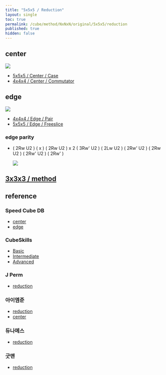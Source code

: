 ```yaml
---
title: "5x5x5 / Reduction"
layout: single
toc: true
permalink: /cube/method/NxNxN/original/5x5x5/reduction
published: true
hidden: false
---
```


<head>
  <base target="_blank">
  <style>
    img {
      max-width:350px;
    }
  </style>
</head>



## center

<a href="https://alpha.twizzle.net/edit/?puzzle=5x5x5&setup-anchor=end&stickering=centers-only">
  <img src="https://user-images.githubusercontent.com/92285528/216307562-82931c7c-c9cb-4035-b705-143470a35b0c.png">
</a>

- [5x5x5 / Center / Case](/cube/method/NxNxN/original/5x5x5/center/case)
- [4x4x4 / Center / Commutator](/cube/method/NxNxN/original/4x4x4/center/commutator)



## edge

<a href="https://alpha.twizzle.net/edit/?puzzle=5x5x5&setup-anchor=end&setup-alg=R+U+L+D+B+F+R+U+L+B+F+D+L+U+B+R+U+D+R+U+F+L+F+R+U+F+L+R">
  <img src="https://user-images.githubusercontent.com/92285528/216308278-bcdf1135-8761-4720-afec-2e62bb633338.png">
</a>

- [4x4x4 / Edge / Pair](/cube/method/NxNxN/original/4x4x4/edge/pair)
- [5x5x5 / Edge / Freeslice](/cube/method/NxNxN/original/5x5x5/edge/freeslice)

### edge parity

- ( 2Rw U2 ) ( x ) ( 2Rw U2 ) x 2 ( 3Rw' U2 ) ( 2Lw U2 ) ( 2Rw' U2 ) ( 2Rw U2 ) ( 2Rw' U2 ) ( 2Rw' )

  <a href="https://alpha.twizzle.net/edit/?puzzle=5x5x5&stickering=OLL&setup-anchor=end&alg=%282Rw+U2%27%29+x+%282Rw+U2%27%292+%283Rw%27+U2%27%29+%282Lw+U2%27%29+%282Rw%27+U2%27%29+%282Rw+U2%27%29+%282Rw%27+U2%27%29+2Rw%27">
    <img src="https://user-images.githubusercontent.com/92285528/216072271-84bf9595-4c53-473c-b757-80ccc0a244e0.png">
  </a>



## [3x3x3 / method](/cube/method/NxNxN/original/3x3x3#method)



## reference

### Speed Cube DB

- [center](https://speedcubedb.com/a/5x5/L2C)
- [edge](https://speedcubedb.com/a/5x5/L2E)

### CubeSkills

- [Basic](https://www.cubeskills.com/tutorials/beginners-method-for-solving-the-5x5-cube)
- [Intermediate](https://www.cubeskills.com/tutorials/intermediate-5x5-tips-and-techniques)
- [Advanced](https://www.cubeskills.com/tutorials/advanced-5x5-tips-and-techniques)

### J Perm

- [reduction](https://jperm.net/5x5)

### 아이엠준

- [reduction](https://youtu.be/wU1Gj2ruEIQ)
- [center](https://youtu.be/4ViuGBx14zg)

### 듀나메스

- [reduction](https://youtu.be/OQ9MCWMD7zE)

### 굿맨

- [reduction](https://youtu.be/mDoJl1twvVc)
